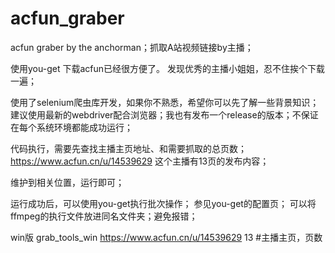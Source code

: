 # acfun_graber
acfun graber by the anchorman；抓取A站视频链接by主播；

使用you-get 下载acfun已经很方便了。
发现优秀的主播小姐姐，忍不住挨个下载一遍；

使用了selenium爬虫库开发，如果你不熟悉，希望你可以先了解一些背景知识；
建议使用最新的webdriver配合浏览器；我也有发布一个release的版本；不保证在每个系统环境都能成功运行；

代码执行，需要先查找主播主页地址、和需要抓取的总页数；
https://www.acfun.cn/u/14539629
这个主播有13页的发布内容；

维护到相关位置，运行即可；

运行成功后，可以使用you-get执行批次操作；
参见you-get的配置页；
可以将ffmpeg的执行文件放进同名文件夹；避免报错；

win版
grab_tools_win https://www.acfun.cn/u/14539629 13 #主播主页，页数
